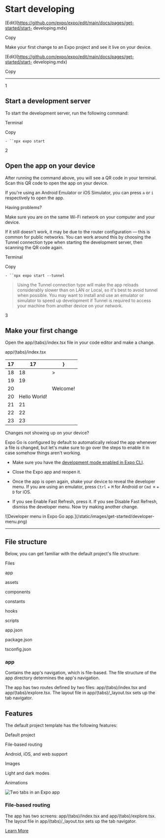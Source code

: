 # Start developing

[Edit](https://github.com/expo/expo/edit/main/docs/pages/get-started/start-
developing.mdx)

Copy

Make your first change to an Expo project and see it live on your device.

[Edit](https://github.com/expo/expo/edit/main/docs/pages/get-started/start-
developing.mdx)

Copy

* * *

1

## Start a development server

To start the development server, run the following command:

Terminal

Copy

`- ``npx expo start`

2

## Open the app on your device

After running the command above, you will see a QR code in your terminal. Scan
this QR code to open the app on your device.

If you're using an Android Emulator or iOS Simulator, you can press `a` or `i`
respectively to open the app.

Having problems?

Make sure you are on the same Wi-Fi network on your computer and your device.

If it still doesn't work, it may be due to the router configuration — this is
common for public networks. You can work around this by choosing the Tunnel
connection type when starting the development server, then scanning the QR
code again.

Terminal

Copy

`- ``npx expo start --tunnel`

> Using the Tunnel connection type will make the app reloads considerably
> slower than on LAN or Local, so it's best to avoid tunnel when possible. You
> may want to install and use an emulator or simulator to speed up development
> if Tunnel is required to access your machine from another device on your
> network.

3

## Make your first change

Open the app/(tabs)/index.tsx file in your code editor and make a change.

app/(tabs)/index.tsx

17| 17|  }  
---|---|---  
18| 18|  >  
19| 19|  <ThemedView style={styles.titleContainer}>  
20| |  <ThemedText type="title">Welcome!</ThemedText>  
| 20|  <ThemedText type="title">Hello World!</ThemedText>  
21| 21|  <HelloWave />  
22| 22|  </ThemedView>  
23| 23|  <ThemedView style={styles.stepContainer}>  
  
Changes not showing up on your device?

Expo Go is configured by default to automatically reload the app whenever a
file is changed, but let's make sure to go over the steps to enable it in case
somehow things aren't working.

  * Make sure you have the [development mode enabled in Expo CLI](/workflow/development-mode#development-mode).

  * Close the Expo app and reopen it.

  * Once the app is open again, shake your device to reveal the developer menu. If you are using an emulator, press `Ctrl` \+ `M` for Android or `Cmd ⌘` \+ `D` for iOS.

  * If you see Enable Fast Refresh, press it. If you see Disable Fast Refresh, dismiss the developer menu. Now try making another change.

![Developer menu in Expo Go app.](/static/images/get-started/developer-
menu.png)

* * *

## File structure

Below, you can get familiar with the default project's file structure:

Files

app

assets

components

constants

hooks

scripts

app.json

package.json

tsconfig.json

### app

Contains the app's navigation, which is file-based. The file structure of the
app directory determines the app's navigation.

The app has two routes defined by two files: app/(tabs)/index.tsx and
app/(tabs)/explore.tsx. The layout file in app/(tabs)/_layout.tsx sets up the
tab navigator.

## Features

The default project template has the following features:

Default project

File-based routing

Android, iOS, and web support

Images

Light and dark modes

Animations

![Two tabs in an Expo app](/static/images/get-started/navigation.png)

### File-based routing

The app has two screens: app/(tabs)/index.tsx and app/(tabs)/explore.tsx. The
layout file in app/(tabs)/_layout.tsx sets up the tab navigator.

[Learn More](/router/introduction)


